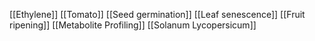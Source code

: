 [[Ethylene]]
[[Tomato]]
[[Seed germination]]
[[Leaf senescence]]
[[Fruit ripening]]
[[Metabolite Profiling]]
[[Solanum Lycopersicum]]

